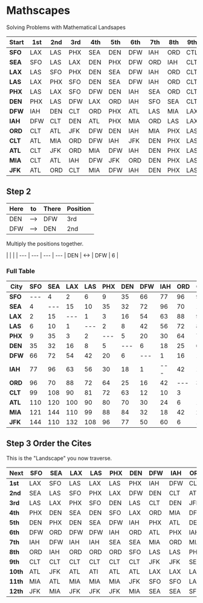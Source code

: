 # Mathscapes
Solving Problems with Mathematical Landsapes 

   Start|   1st | 2nd | 3rd | 4th | 5th | 6th | 7th | 8th | 9th | 10th | 11th | 12th | 
         --- | --- | --- | --- | --- | --- | --- | --- | --- | --- | --- | --- | --- |
     __SFO__ | LAX | LAS | PHX | SEA | DEN | DFW | IAH | ORD | CTL | ATL | MIA | JFK | 
     __SEA__ | SFO | LAS | LAX | DEN | PHX | DFW | ORD | IAH | CLT | ATL | JFK | MIA | 
     __LAX__ | LAS | SFO | PHX | DEN | SEA | DFW | IAH | ORD | CLT | ATL | MIA | JFK |
     __LAS__ | LAX | PHX | SFO | DEN | SEA | DFW | IAH | ORD | CLT | ATL | MIA | JFK | 
     __PHX__ | LAS | LAX | SFO | DFW | DEN | IAH | SEA | ORD | CLT | ATL | MIA | JFK |
     __DEN__ | PHX | LAS | DFW | LAX | ORD | IAH | SFO | SEA | CLT | ATL | JFK | MIA | 
     __DFW__ | IAH | DEN | CLT | ORD | PHX | ATL | LAS | MIA | LAX | JFK | SFO | SEA |
     __IAH__ | DFW | CLT | DEN | ATL | PHX | MIA | ORD | LAS | LAX | JFK | SFO | SEA | 
     __ORD__ | CLT | ATL | JFK | DFW | DEN | IAH | MIA | PHX | LAS | SEA | LAX | SFO |
     __CLT__ | ATL | MIA | ORD | DFW | IAH | JFK | DEN | PHX | LAS | LAX | SFO | SEA |
     __ATL__ | CLT | JFK | ORD | MIA | DFW | IAH | DEN | PHX | LAS | LAX | SFO | SEA |
     __MIA__ | CLT | ATL | IAH | DFW | JFK | ORD | DEN | PHX | LAS | LAX | SFO | SEA |
     __JFK__ | ATL | ORD | CLT | MIA | DFW | IAH | DEN | PHX | LAS | SEA | LAX | SFO |
     
## Step 2

Here | to | There | Position  |
--- | --- | --- | --- |
DEN | --> | DFW | 3rd |
DFW | --> | DEN | 2nd |

Multiply the positions together.

   |   |   |   |
--- | --- | --- | --- |
 DEN | <-> | DFW | 6 |
 
### Full Table

City    | SFO | SEA | LAX | LAS | PHX | DEN | DFW | IAH | ORD | CLT | ATL | MIA | JFK | 
| ---   | --- | --- | --- | --- | --- | --- | --- | --- | --- | --- | --- | --- | --- |
__SFO__ | --- | 4   | 2   | 6   | 9   | 35  | 66  | 77  | 96  | 99  | 110 | 121 | 144 |
__SEA__ | 4   | --- | 15  | 10  | 35  | 32  | 72  | 96  | 70  | 108 | 120 | 144 | 110 |
__LAX__ | 2   | 15  | --- | 1   | 3   | 16  | 54  | 63  | 88  | 90  | 100 | 110 | 132 |
__LAS__ | 6   | 10  | 1   | --- | 2   | 8   | 42  | 56  | 72  | 81  | 90  | 99  | 108 |
__PHX__ | 9   | 35  | 3   | 2   | --- | 5   | 20  | 30  | 64  | 72  | 80  | 88  | 96  | 
__DEN__ | 35  | 32  | 16  | 8   | 5   | --- | 6   | 18  | 25  | 63  | 70  | 84  | 77  | 
__DFW__ | 66  | 72  | 54  | 42  | 20  | 6   | --- | 1   | 16  | 12  | 30  | 32  | 50  | 
__IAH__ | 77  | 96  | 63  | 56  | 30  | 18  | 1   | --- | 42  | 10  | 24  | 18  | 60  | 
__ORD__ | 96  | 70  | 88  | 72  | 64  | 25  | 16  | 42  | --- | 3   | 6   | 42  | 6   |
__CLT__ | 99  | 108 | 90  | 81  | 72  | 63  | 12  | 10  | 3   | --- | 1   | 2   | 18  |
__ATL__ | 110 | 120 | 100 | 90  | 80  | 70  | 30  | 24  | 6   | 1   | --- | 8   | 2   |
__MIA__ | 121 | 144 | 110 | 99  | 88  | 84  | 32  | 18  | 42  | 2   | 8   | --- | 20  | 
__JFK__ | 144 | 110 | 132 | 108 | 96  | 77  | 50  | 60  | 6   | 18  | 2   | 20  | --- | 


## Step 3 Order the Cites

This is the "Landscape" you now traverse.

Next     | SFO | SEA | LAX | LAS | PHX | DEN | DFW | IAH | ORD | CLT | ATL | MIA | JFK | 
| ---    | --- | --- | --- | --- | --- | --- | --- | --- | --- | --- | --- | --- | --- |
__1st__  | LAX | SFO | LAS | LAX | LAS | PHX | IAH | DFW | CLT | ATL | CLT | CLT | ATL |
__2nd__  | SEA | LAS | SFO | PHX | LAX | DFW | DEN | CLT | ATL | MIA | JFK | ATL | ORD |
__3rd__  | LAS | LAX | PHX | SFO | DEN | LAS | CLT | DEN | JFK | ORD | ORD | IAH | CLT |
__4th__  | PHX | DEN | SEA | DEN | SFO | LAX | ORD | MIA | DFW | IAH | MIA | JFK | MIA |
__5th__  | DEN | PHX | DEN | SEA | DFW | IAH | PHX | ATL | DEN | DFW | IAH | DFW | DFW |
__6th__  | DFW | ORD | DFW | DFW | IAH | ORD | ATL | PHX | IAH | JFK | DFW | ORD | IAH | 
__7th__  | IAH | DFW | IAH | IAH | SEA | SEA | MIA | ORD | MIA | DEN | DEN | DEN | DEN | 
__8th__  | ORD | IAH | ORD | ORD | ORD | SFO | LAS | LAS | PHX | PHX | PHX | PHX | PHX |
__9th__  | CLT | CLT | CLT | CLT | CLT | CLT | JFK | JFK | SEA | LAS | LAS | LAS | LAS |
__10th__ | ATL | JFK | ATL | ATl | ATL | ATL | LAX | LAX | LAS | LAX | LAX | LAX | SEA |
__11th__ | MIA | ATL | MIA | MIA | MIA | JFK | SFO | SFO | LAX | SFO | SFO | SFO | LAX |
__12th__ | JFK | MIA | JFK | JFK | JFK | MIA | SEA | SEA | SFO | SEA | SEA | SEA | SFO |
